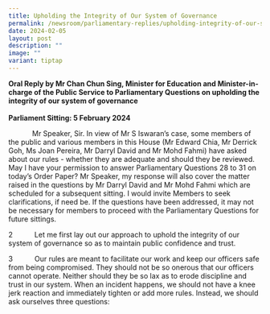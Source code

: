 ```yaml
---
title: Upholding the Integrity of Our System of Governance
permalink: /newsroom/parliamentary-replies/upholding-integrity-of-our-system-of-governance/
date: 2024-02-05
layout: post
description: ""
image: ""
variant: tiptap
---
```

<p><strong>Oral Reply by Mr Chan Chun Sing, Minister for Education and Minister-in-charge of the Public Service to Parliamentary Questions on upholding the integrity of our system of governance</strong> 
<br><strong><br>Parliament Sitting: 5 February 2024</strong>
</p>
<p>&nbsp;&nbsp;&nbsp;&nbsp;&nbsp;&nbsp;&nbsp;&nbsp;&nbsp;&nbsp;&nbsp; Mr
Speaker, Sir. In view of Mr S Iswaran’s case, some members of the public
and various members in this House (Mr Edward Chia, Mr Derrick Goh, Ms Joan
Pereira, Mr Darryl David and Mr Mohd Fahmi) have asked about our rules
- whether they are adequate and should they be reviewed. May I have your
permission to answer Parliamentary Questions 28 to 31 on today’s Order
Paper? Mr Speaker, my response will also cover the matter raised in the
questions by Mr Darryl David and Mr Mohd Fahmi which are scheduled for
a subsequent sitting. I would invite Members to seek clarifications, if
need be. If the questions have been addressed, it may not be necessary
for members to proceed with the Parliamentary Questions for future sittings.</p>
<p>2&nbsp;&nbsp;&nbsp;&nbsp;&nbsp;&nbsp;&nbsp;&nbsp;&nbsp;&nbsp;&nbsp;Let
me first lay out our approach to uphold the integrity of our system of
governance so as to maintain public confidence and trust.</p>
<p>3&nbsp;&nbsp;&nbsp;&nbsp;&nbsp;&nbsp;&nbsp;&nbsp;&nbsp;&nbsp; Our rules
are meant to facilitate our work and keep our officers safe from being
compromised. They should not be so onerous that our officers cannot operate.
Neither should they be so lax as to erode discipline and trust in our system.
When an incident happens, we should not have a knee jerk reaction and immediately
tighten or add more rules. Instead, we should ask ourselves three questions:</p>
<p></p>